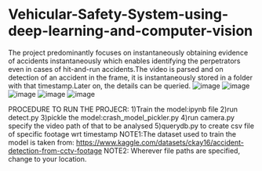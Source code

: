 # Vehicular-Safety-System-using-deep-learning-and-computer-vision
The project predominantly focuses on instantaneously obtaining evidence of accidents instantaneously which enables identifying the perpetrators even in cases of hit-and-run accidents.The video is parsed and on detection of an accident in the frame, it is instantaneously stored in a folder with that timestamp.Later on, the details can be queried.
![image](https://user-images.githubusercontent.com/63106738/232092677-3a497797-e5a8-4d5d-af96-31a4074fbff0.png)
![image](https://user-images.githubusercontent.com/63106738/232092749-1848057d-435c-4917-beca-234d7ac24650.png)
![image](https://user-images.githubusercontent.com/63106738/232092794-04922ac3-be58-4c73-8816-619badc29877.png)
![image](https://user-images.githubusercontent.com/63106738/232092870-b12665b1-15f8-477d-b8e3-528d0bbea634.png)
![image](https://user-images.githubusercontent.com/63106738/232096602-71bc279a-7424-4485-bf17-b10a60c03422.png)

 
 PROCEDURE TO RUN THE PROJECR:
 1)Train the model:ipynb file
 2)run detect.py
 3)pickle the model:crash_model_pickler.py
 4)run camera.py specify the video path of that to be analysed
 5)querydb.py to create csv file of specific footage wrt timestamp
NOTE1:The dataset used to train the model is taken from:
https://www.kaggle.com/datasets/ckay16/accident-detection-from-cctv-footage
NOTE2: Wherever file paths are specified, change to your location.

